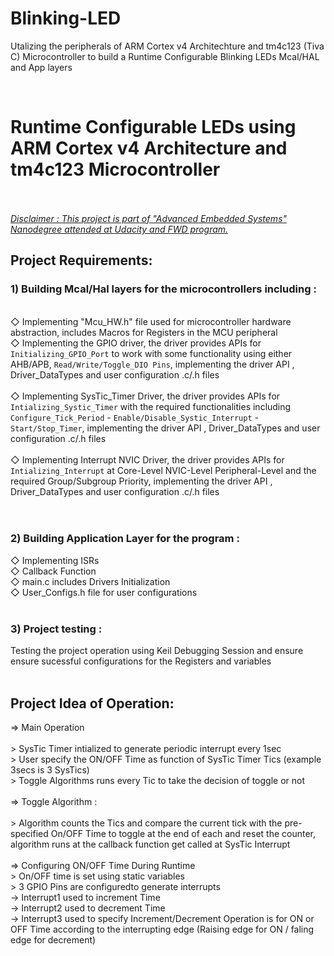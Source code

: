 # Blinking-LED
Utalizing the peripherals of ARM Cortex v4 Architechture and tm4c123 (Tiva C) Microcontroller to build a Runtime Configurable Blinking LEDs Mcal/HAL and App layers 


<html>
<head>
  <meta http-equiv="content-type" content="text/html; charset=utf-8">
  
  <meta name="generator" content="CherryTree">
  <link rel="stylesheet" href="res/styles4.css" type="text/css" />
</head>
<body>
<div class='page'><br/><strong><h1>Runtime Configurable LEDs using ARM Cortex v4 Architecture and tm4c123 Microcontroller</h1></strong><br /><br /><em><span style="text-decoration:underline;">Disclaimer : This project is part of &quot;Advanced Embedded Systems&quot; Nanodegree attended at Udacity and FWD program.</span></em><h2>Project Requirements:</h2><h3>1) Building Mcal/Hal layers for the microcontrollers including :</h3><br />      ◇ Implementing &quot;Mcu_HW.h&quot; file used for microcontroller hardware abstraction, includes Macros for Registers in the MCU peripheral<br />      ◇ Implementing the GPIO driver, the driver provides APIs for <code>Initializing_GPIO_Port</code> to work with some functionality using either AHB/APB, <code>Read/Write/Toggle_DIO Pins</code>, implementing  the driver API , Driver_DataTypes and user configuration .c/.h files<br />      <br />      ◇ Implementing SysTic_Timer Driver,  the driver provides APIs for <code>Intializing_Systic_Timer</code> with the required functionalities including <code>Configure_Tick_Period</code> - <code>Enable/Disable_Systic_Interrupt</code> - <code>Start/Stop_Timer</code>, implementing  the driver API , Driver_DataTypes and user configuration .c/.h files<br />      <br />      ◇ Implementing Interrupt NVIC Driver,  the driver provides APIs for <code>Intializing_Interrupt</code> at Core-Level NVIC-Level Peripheral-Level and the required Group/Subgroup Priority, implementing  the driver API , Driver_DataTypes and user configuration .c/.h files  <br /><br />      <br /><h3>2) Building Application Layer for the program :</h3> ◇ Implementing ISRs <br />      ◇ Callback Function<br />      ◇ main.c includes Drivers Initialization  <br />      ◇ User_Configs.h file for user configurations  <br /><br /><h3>3) Project testing :</h3> Testing the project operation using Keil Debugging Session and ensure ensure sucessful configurations for the Registers and variables <br /> <br /><h2>Project Idea of Operation:</h2> ⇒ Main Operation<br /><br />&gt; SysTic Timer intialized to generate periodic interrupt every 1sec<br />&gt; User specify the ON/OFF Time as function of SysTic Timer Tics (example 3secs is 3 SysTics)<br />&gt; Toggle Algorithms runs every Tic to take the decision of toggle or not<br /><br />⇒ Toggle Algorithm :<br /><br />&gt; Algorithm counts the Tics and compare the current tick with the pre-specified On/OFF Time to toggle at the end of each and reset the counter, algorithm runs at the callback function get called at SysTic Interrupt<br /><br />⇒ Configuring ON/OFF Time During Runtime<br />&gt; On/OFF time is set using static variables <br />&gt; 3 GPIO Pins are configuredto generate interrupts<br />	→ Interrupt1 used to increment Time<br />	→ Interrupt2 used to decrement Time<br />	→ Interrupt3 used to specify Increment/Decrement Operation is for ON or OFF Time according to the interrupting edge (Raising edge for ON / faling edge for decrement) <br />	<br />	 <br /><br /> <br /> <br /> <br /> <br /> <br /> <br /> </div>
</body>
</html>
